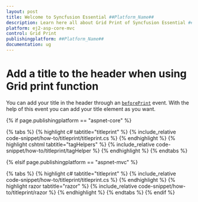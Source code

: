```yaml
---
layout: post
title: Welcome to Syncfusion Essential ##Platform_Name##
description: Learn here all about Grid Print of Syncfusion Essential ##Platform_Name## widgets based on HTML5 and jQuery.
platform: ej2-asp-core-mvc
control: Grid Print
publishingplatform: ##Platform_Name##
documentation: ug
---
```



# Add a title to the header when using Grid print function

You can add your title in the header through an [`beforePrint`](https://help.syncfusion.com/cr/cref_files/aspnetcore-js2/Syncfusion.EJ2~Syncfusion.EJ2.Grids.Grid~beforePrint.html) event. With the help of this event you can add your title element as you want.

{% if page.publishingplatform == "aspnet-core" %}

{% tabs %}
{% highlight c# tabtitle="titleprint" %}
{% include_relative code-snippet/how-to/titleprint/titleprint.cs %}
{% endhighlight %}
{% highlight cshtml tabtitle="tagHelpers" %}
{% include_relative code-snippet/how-to/titleprint/tagHelper %}
{% endhighlight %}
{% endtabs %}

{% elsif page.publishingplatform == "aspnet-mvc" %}

{% tabs %}
{% highlight c# tabtitle="titleprint" %}
{% include_relative code-snippet/how-to/titleprint/titleprint.cs %}
{% endhighlight %}
{% highlight razor tabtitle="razor" %}
{% include_relative code-snippet/how-to/titleprint/razor %}
{% endhighlight %}
{% endtabs %}
{% endif %}

